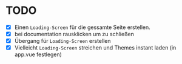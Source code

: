 
# TODO

- [x] Einen `Loading-Screen` für die gessamte Seite erstellen.
- [x] bei documentation rausklicken um zu schließen
- [x] Übergang für `Loading-Screen`  erstellen
- [x] Vielleicht `Loading-Screen` streichen und Themes instant laden (in app.vue festlegen)